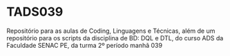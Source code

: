 # TADS039
Repositório para as aulas de Coding, Linguagens e Técnicas, além de um repositório para os scripts da disciplina de BD: DQL e DTL, do curso ADS da Faculdade SENAC PE, da turma 2º período manhã 039
